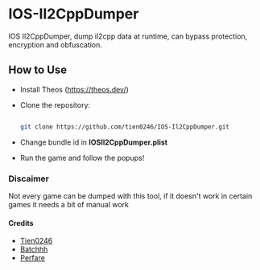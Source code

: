 # IOS-Il2CppDumper

IOS Il2CppDumper, dump il2cpp data at runtime, can bypass protection, encryption and obfuscation.

## How to Use
- Install Theos (https://theos.dev/)
- Clone the repository:
  
  ```bash
  
  git clone https://github.com/tien0246/IOS-Il2CppDumper.git

- Change bundle id in **IOSIl2CppDumper.plist**
- Run the game and follow the popups!

### Discaimer 
Not every game can be dumped with this tool, if it doesn't work in certain games it needs a bit of manual work

#### Credits
- [Tien0246](https://github.com/tien0246)
- [Batchhh](https://github.com/Batchhh)
- [Perfare](https://github.com/Perfare)
